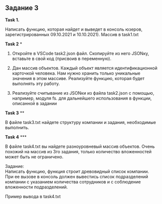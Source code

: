 ## Задание 3 ##

**Task 1.**  

Написать функцию, которая найдет и выведет в консоль юзеров, зарегистрированных 09.10.2021 и 10.10.2021). Массив в task1.txt  

**Task 2** *  

1) Откройте в VSCode task2.json файл. Скопируйте из него JSONку, вставьте в свой код (присвоив в переменную).  

2) Дан массив объектов. Каждый объект является идентификационной карточкой человека. Нам нужно хранить только уникальные значения в этом массиве. Реализуйте функцию, которая будет выполнять эту работу.  

3) Реализуйте считывание из JSONки из файла task2.json с помощью, например, модуля fs. для дальнейшего использования в функции, описанной в задании  

**Task 3** **  

В файле task3.txt найдете структуру компании и задания, необходимые выполнить.  

**Task 4** ***  

В файле task4.txt вы найдете разноуровневый массив объектов. Очень похожий на массив из 3го задания, только количество вложенностей может быть не ограничено.  

Задание:  
Написать функцию, функция строит древовидный список компании.  
При ее вызове в консоль должен вывестись список подразделений компании с указанием количества сотрудников и с соблюдение вложенности подразделений.  

Пример вывода в task4.txt
